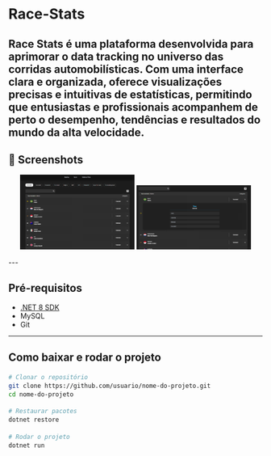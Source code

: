 # Race-Stats
Race Stats é uma plataforma desenvolvida para aprimorar o data tracking no universo das corridas automobilísticas. Com uma interface clara e organizada, oferece visualizações precisas e intuitivas de estatísticas, permitindo que entusiastas e profissionais acompanhem de perto o desempenho, tendências e resultados do mundo da alta velocidade.
---
## 📸 Screenshots
<p align="center">
  <img src="content/Captura%20de%20tela%202025-08-26%20161259.png" width="45%" />
  <img src="content/Captura%20de%20tela%202025-08-26%20161341.png" width="45%" />
</p>
---

## Pré-requisitos
- [.NET 8 SDK](https://dotnet.microsoft.com/en-us/download/dotnet/8.0)  
- MySQL 
- Git  

---

## Como baixar e rodar o projeto

```bash
# Clonar o repositório
git clone https://github.com/usuario/nome-do-projeto.git
cd nome-do-projeto

# Restaurar pacotes
dotnet restore

# Rodar o projeto
dotnet run
